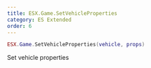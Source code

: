 ```yaml
---
title: ESX.Game.SetVehicleProperties
category: ES Extended
order: 6
---
```


```lua
ESX.Game.SetVehicleProperties(vehicle, props)
```

Set vehicle properties
